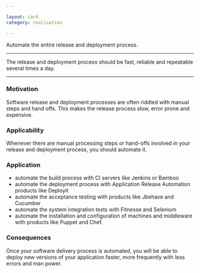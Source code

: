 ```yaml
---

layout: card
category: realisation

---
```


Automate the entire release and deployment process.

---

The release and deployment process should be fast, reliable and repeatable several times a day.

---

### Motivation

Software release and deployment processes are often riddled with manual steps and hand offs. This makes the release process slow, error prone and expensive.

### Applicability

Whenever there are manual processing steps or hand-offs involved in your release and deployment process, you should automate it.


### Application

* automate the build process with CI servers like Jenkins or Bamboo
* automate the deployment process with Application Release Automation products like Deployit
* automate the acceptance testing with products like Jbehave and Cucumber
* automate the system integration tests with Fitnesse and Selenium
* automate the installation and configuration of machines and middleware with products like Puppet and Chef.

### Consequences

Once your software delivery process is automated, you will be able to deploy new versions of your application faster, more frequently with less errors and man power.


